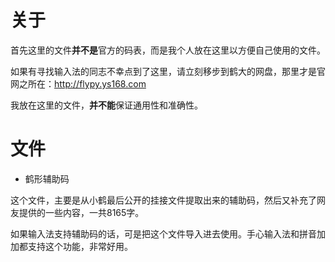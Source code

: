 # 关于
首先这里的文件**并不是**官方的码表，而是我个人放在这里以方便自己使用的文件。

如果有寻找输入法的同志不幸点到了这里，请立刻移步到鹤大的网盘，那里才是官网之所在：http://flypy.ys168.com

我放在这里的文件，**并不能**保证通用性和准确性。

# 文件
- 鹤形辅助码

这个文件，主要是从小鹤最后公开的挂接文件提取出来的辅助码，然后又补充了网友提供的一些内容，一共8165字。

如果输入法支持辅助码的话，可是把这个文件导入进去使用。手心输入法和拼音加加都支持这个功能，非常好用。
